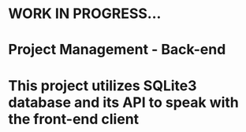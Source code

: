# WORK IN PROGRESS... 

# Project Management - Back-end

# This project utilizes SQLite3 database and its API to speak with the front-end client
